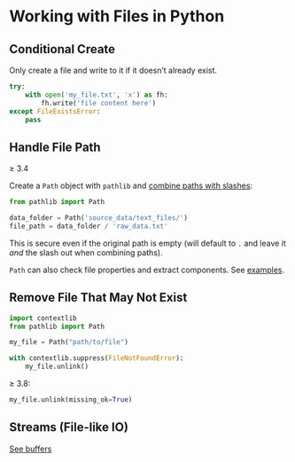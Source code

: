# Working with Files in Python

## Conditional Create

Only create a file and write to it if it doesn’t already exist.

```python
try:
    with open('my_file.txt', 'x') as fh:
        fh.write('file content here')
except FileExistsError:
    pass
```

## Handle File Path

≥ 3.4

Create a `Path` object with `pathlib` and [combine paths with slashes](https://medium.com/@ageitgey/python-3-quick-tip-the-easy-way-to-deal-with-file-paths-on-windows-mac-and-linux-11a072b58d5f):

```python
from pathlib import Path

data_folder = Path('source_data/text_files/')
file_path = data_folder / 'raw_data.txt'
```

This is secure even if the original path is empty (will default to `.` and leave it _and_ the slash out when combining paths).

`Path` can also check file properties and extract components. See
[examples](https://gist.github.com/teroyks/eb04baf99d8a921af4f29c51b1b2f347).

## Remove File That May Not Exist

```python
import contextlib
from pathlib import Path

my_file = Path("path/to/file")

with contextlib.suppress(FileNotFoundError):
    my_file.unlink()
```

≥ 3.8:

```python
my_file.unlink(missing_ok=True)
```

## Streams (File-like IO)

[See buffers](buffers.md)